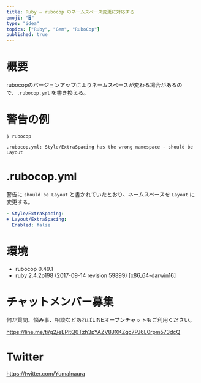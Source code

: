 ```yaml
---
title: Ruby — rubocop のネームスペース変更に対応する
emoji: "🖥"
type: "idea"
topics: ["Ruby", "Gem", "RuboCop"]
published: true
---
```


# 概要

rubocopのバージョンアップによりネームスペースが変わる場合があるので、`.rubocop.yml` を書き換える。

# 警告の例

```
$ rubocop
```

```
.rubocop.yml: Style/ExtraSpacing has the wrong namespace - should be Layout
```

# .rubocop.yml

警告に `should be Layout` と書かれていたとおり、ネームスペースを `Layout` に変更する。

```diff:rubocop.yml
- Style/ExtraSpacing:
+ Layout/ExtraSpacing:
  Enabled: false
```

# 環境

- rubocop 0.49.1
- ruby 2.4.2p198 (2017-09-14 revision 59899) [x86_64-darwin16]








<!-- Update From Qiita API -->

# チャットメンバー募集


何か質問、悩み事、相談などあればLINEオープンチャットもご利用ください。

https://line.me/ti/g2/eEPltQ6Tzh3pYAZV8JXKZqc7PJ6L0rpm573dcQ





# Twitter


https://twitter.com/YumaInaura


<!-- Update From Qiita API -->


